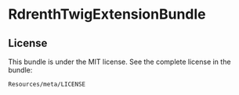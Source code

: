 RdrenthTwigExtensionBundle
=============


## License

This bundle is under the MIT license. See the complete license in the bundle:

    Resources/meta/LICENSE